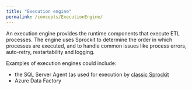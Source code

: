 ```yaml
---
title: "Execution engine"
permalink: /concepts/ExecutionEngine/
---
```


An execution engine provides the runtime components that execute ETL processes. The engine uses Sprockit to determine the order in which processes are executed, and to handle common issues like process errors, auto-retry, restartability and logging. 

Examples of execution engines could include:
* the SQL Server Agent (as used for execution by [classic Sprockit](https://richardswinbank.net/sprockit)
* Azure Data Factory

